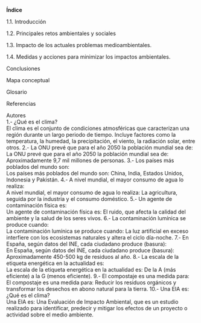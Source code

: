 **Índice**

1.1. Introducción

1.2. Principales retos ambientales y sociales

1.3. Impacto de los actuales problemas medioambientales.

1.4. Medidas y acciones para minimizar los impactos ambientales.
 
Conclusiones

Mapa conceptual

Glosario

Referencias

Autores  
1.- ¿Qué es el clima?  
El clima es el conjunto de condiciones atmosféricas que caracterizan una región durante un largo periodo de tiempo. Incluye factores como la temperatura, la humedad, la precipitación, el viento, la radiación solar, entre otros.
2.- La ONU prevé que para el año 2050 la población mundial sea de:  
La ONU prevé que para el año 2050 la población mundial sea de:
Aproximadamente 9,7 mil millones de personas.
3.- Los países más poblados del mundo son:  
Los países más poblados del mundo son:
China, India, Estados Unidos, Indonesia y Pakistán.
4.- A nivel mundial, el mayor consumo de agua lo realiza:  
A nivel mundial, el mayor consumo de agua lo realiza:
La agricultura, seguida por la industria y el consumo doméstico.
5.- Un agente de contaminación física es:  
Un agente de contaminación física es:
El ruido, que afecta la calidad del ambiente y la salud de los seres vivos.
6.- La contaminación lumínica se produce cuando:  
La contaminación lumínica se produce cuando:
La luz artificial en exceso interfiere con los ecosistemas naturales y altera el ciclo día-noche.
7.- En España, según datos del  INE, cada ciudadano produce (basura):  
En España, según datos del INE, cada ciudadano produce (basura):
Aproximadamente 450-500 kg de residuos al año.
8.- La escala de la etiqueta energética en la actualidad es:  
La escala de la etiqueta energética en la actualidad es:
De la A (más eficiente) a la G (menos eficiente).
9.- El compostaje es una medida para:  
El compostaje es una medida para:
Reducir los residuos orgánicos y transformar los desechos en abono natural para la tierra.
10.- Una EIA es:¿Qué es el clima?  
Una EIA es:
Una Evaluación de Impacto Ambiental, que es un estudio realizado para identificar, predecir y mitigar los efectos de un proyecto o actividad sobre el medio ambiente.

